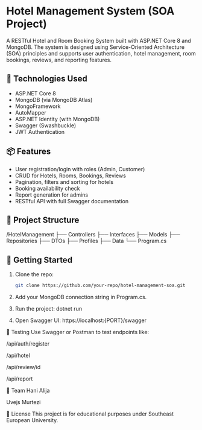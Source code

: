 # Hotel Management System (SOA Project)

A RESTful Hotel and Room Booking System built with ASP.NET Core 8 and MongoDB. The system is designed using Service-Oriented Architecture (SOA) principles and supports user authentication, hotel management, room bookings, reviews, and reporting features.

## 🔧 Technologies Used

- ASP.NET Core 8
- MongoDB (via MongoDB Atlas)
- MongoFramework
- AutoMapper
- ASP.NET Identity (with MongoDB)
- Swagger (Swashbuckle)
- JWT Authentication

## 📦 Features

- User registration/login with roles (Admin, Customer)
- CRUD for Hotels, Rooms, Bookings, Reviews
- Pagination, filters and sorting for hotels
- Booking availability check
- Report generation for admins
- RESTful API with full Swagger documentation

## 📂 Project Structure

/HotelManagement
├── Controllers
├── Interfaces
├── Models
├── Repositories
├── DTOs
├── Profiles
├── Data
└── Program.cs



## 🚀 Getting Started

1. Clone the repo:
   ```bash
   git clone https://github.com/your-repo/hotel-management-soa.git
   
2. Add your MongoDB connection string in Program.cs.

3. Run the project:
dotnet run

4. Open Swagger UI:
https://localhost:{PORT}/swagger

🧪 Testing
Use Swagger or Postman to test endpoints like:

/api/auth/register

/api/hotel

/api/review/id

/api/report

👥 Team
Hani Alija

Uvejs Murtezi

📘 License
This project is for educational purposes under Southeast European University.
